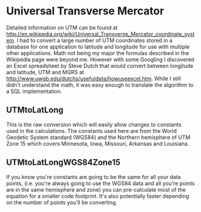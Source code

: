 Universal Transverse Mercator
=============================
Detailed information on UTM can be found at http://en.wikipedia.org/wiki/Universal_Transverse_Mercator_coordinate_system.  I had to convert a large number of UTM coordinates stored in a database for one application to latitude and longitude for use with multiple other applications.  Math not being my major the formulas described in the Wikipedia page were beyond me.  However with some Googling I discovered an Excel spreadsheet by Steve Dutch that would convert between longitude and latitude, UTM and MGRS at http://www.uwgb.edu/dutchs/usefuldata/howuseexcel.htm.  While I still didn't understand the math, it was easy enough to translate the algorithm to a SQL implementation.

UTMtoLatLong
------------
This is the raw conversion which will easily allow changes to constants used in the calculations.  The constants used here are from the World Geodetic System standard (WGS84) and the Northern hemisphere of UTM Zone 15 which covers Minnesota, Iowa, Missouri, Arkansas and Louisiana.

UTMtoLatLongWGS84Zone15
-----------------------
If you know you're constants are going to be the same for all your data points, (i.e. you're always going to use the WGS84 data and all you're points are in the same hemisphere and zone) you can pre-calculate most of the equation for a smaller code footprint.  It's also potentially faster depending on the number of points you'll be converting.

